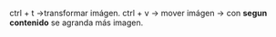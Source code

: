 ctrl + t ->transformar imágen.
ctrl + v -> mover imágen -> con **segun contenido** se agranda más imagen.